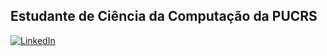 ## Estudante de Ciência da Computação da PUCRS


[![LinkedIn](https://img.shields.io/badge/LinkedIn-%230077B5.svg?logo=linkedin&logoColor=white)](https://www.linkedin.com/in/andr%C3%A9-menezes-bins/) 



